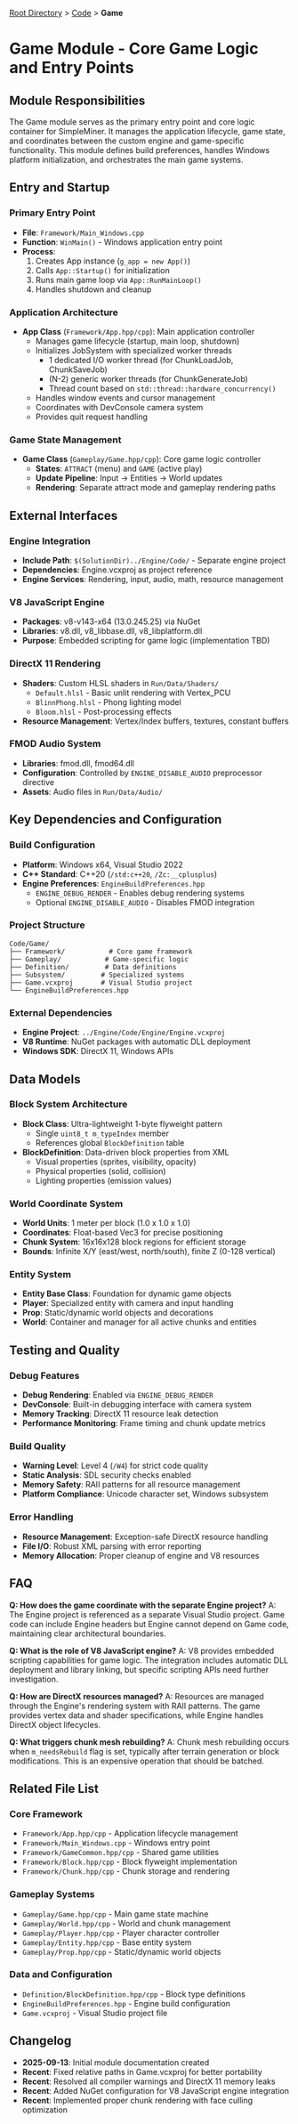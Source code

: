 [Root Directory](../../CLAUDE.md) > [Code](../) > **Game**

# Game Module - Core Game Logic and Entry Points

## Module Responsibilities

The Game module serves as the primary entry point and core logic container for SimpleMiner. It manages the application lifecycle, game state, and coordinates between the custom engine and game-specific functionality. This module defines build preferences, handles Windows platform initialization, and orchestrates the main game systems.

## Entry and Startup

### Primary Entry Point
- **File**: `Framework/Main_Windows.cpp`
- **Function**: `WinMain()` - Windows application entry point
- **Process**:
  1. Creates App instance (`g_app = new App()`)
  2. Calls `App::Startup()` for initialization
  3. Runs main game loop via `App::RunMainLoop()`
  4. Handles shutdown and cleanup

### Application Architecture
- **App Class** (`Framework/App.hpp/cpp`): Main application controller
  - Manages game lifecycle (startup, main loop, shutdown)
  - Initializes JobSystem with specialized worker threads
    - 1 dedicated I/O worker thread (for ChunkLoadJob, ChunkSaveJob)
    - (N-2) generic worker threads (for ChunkGenerateJob)
    - Thread count based on `std::thread::hardware_concurrency()`
  - Handles window events and cursor management
  - Coordinates with DevConsole camera system
  - Provides quit request handling

### Game State Management
- **Game Class** (`Gameplay/Game.hpp/cpp`): Core game logic controller
  - **States**: `ATTRACT` (menu) and `GAME` (active play)
  - **Update Pipeline**: Input → Entities → World updates
  - **Rendering**: Separate attract mode and gameplay rendering paths

## External Interfaces

### Engine Integration
- **Include Path**: `$(SolutionDir)../Engine/Code/` - Separate engine project
- **Dependencies**: Engine.vcxproj as project reference
- **Engine Services**: Rendering, input, audio, math, resource management

### V8 JavaScript Engine
- **Packages**: v8-v143-x64 (13.0.245.25) via NuGet
- **Libraries**: v8.dll, v8_libbase.dll, v8_libplatform.dll
- **Purpose**: Embedded scripting for game logic (implementation TBD)

### DirectX 11 Rendering
- **Shaders**: Custom HLSL shaders in `Run/Data/Shaders/`
  - `Default.hlsl` - Basic unlit rendering with Vertex_PCU
  - `BlinnPhong.hlsl` - Phong lighting model
  - `Bloom.hlsl` - Post-processing effects
- **Resource Management**: Vertex/Index buffers, textures, constant buffers

### FMOD Audio System
- **Libraries**: fmod.dll, fmod64.dll
- **Configuration**: Controlled by `ENGINE_DISABLE_AUDIO` preprocessor directive
- **Assets**: Audio files in `Run/Data/Audio/`

## Key Dependencies and Configuration

### Build Configuration
- **Platform**: Windows x64, Visual Studio 2022
- **C++ Standard**: C++20 (`/std:c++20`, `/Zc:__cplusplus`)
- **Engine Preferences**: `EngineBuildPreferences.hpp`
  - `ENGINE_DEBUG_RENDER` - Enables debug rendering systems
  - Optional `ENGINE_DISABLE_AUDIO` - Disables FMOD integration

### Project Structure
```
Code/Game/
├── Framework/           # Core game framework
├── Gameplay/           # Game-specific logic
├── Definition/         # Data definitions
├── Subsystem/         # Specialized systems
├── Game.vcxproj       # Visual Studio project
└── EngineBuildPreferences.hpp
```

### External Dependencies
- **Engine Project**: `../Engine/Code/Engine/Engine.vcxproj`
- **V8 Runtime**: NuGet packages with automatic DLL deployment
- **Windows SDK**: DirectX 11, Windows APIs

## Data Models

### Block System Architecture
- **Block Class**: Ultra-lightweight 1-byte flyweight pattern
  - Single `uint8_t m_typeIndex` member
  - References global `BlockDefinition` table
- **BlockDefinition**: Data-driven block properties from XML
  - Visual properties (sprites, visibility, opacity)
  - Physical properties (solid, collision)
  - Lighting properties (emission values)

### World Coordinate System
- **World Units**: 1 meter per block (1.0 x 1.0 x 1.0)
- **Coordinates**: Float-based Vec3 for precise positioning
- **Chunk System**: 16x16x128 block regions for efficient storage
- **Bounds**: Infinite X/Y (east/west, north/south), finite Z (0-128 vertical)

### Entity System
- **Entity Base Class**: Foundation for dynamic game objects
- **Player**: Specialized entity with camera and input handling
- **Prop**: Static/dynamic world objects and decorations
- **World**: Container and manager for all active chunks and entities

## Testing and Quality

### Debug Features
- **Debug Rendering**: Enabled via `ENGINE_DEBUG_RENDER`
- **DevConsole**: Built-in debugging interface with camera system
- **Memory Tracking**: DirectX 11 resource leak detection
- **Performance Monitoring**: Frame timing and chunk update metrics

### Build Quality
- **Warning Level**: Level 4 (`/W4`) for strict code quality
- **Static Analysis**: SDL security checks enabled
- **Memory Safety**: RAII patterns for all resource management
- **Platform Compliance**: Unicode character set, Windows subsystem

### Error Handling
- **Resource Management**: Exception-safe DirectX resource handling
- **File I/O**: Robust XML parsing with error reporting
- **Memory Allocation**: Proper cleanup of engine and V8 resources

## FAQ

**Q: How does the game coordinate with the separate Engine project?**
A: The Engine project is referenced as a separate Visual Studio project. Game code can include Engine headers but Engine cannot depend on Game code, maintaining clear architectural boundaries.

**Q: What is the role of V8 JavaScript engine?**
A: V8 provides embedded scripting capabilities for game logic. The integration includes automatic DLL deployment and library linking, but specific scripting APIs need further investigation.

**Q: How are DirectX resources managed?**
A: Resources are managed through the Engine's rendering system with RAII patterns. The game provides vertex data and shader specifications, while Engine handles DirectX object lifecycles.

**Q: What triggers chunk mesh rebuilding?**
A: Chunk mesh rebuilding occurs when `m_needsRebuild` flag is set, typically after terrain generation or block modifications. This is an expensive operation that should be batched.

## Related File List

### Core Framework
- `Framework/App.hpp/cpp` - Application lifecycle management
- `Framework/Main_Windows.cpp` - Windows entry point
- `Framework/GameCommon.hpp/cpp` - Shared game utilities
- `Framework/Block.hpp/cpp` - Block flyweight implementation
- `Framework/Chunk.hpp/cpp` - Chunk storage and rendering

### Gameplay Systems  
- `Gameplay/Game.hpp/cpp` - Main game state machine
- `Gameplay/World.hpp/cpp` - World and chunk management
- `Gameplay/Player.hpp/cpp` - Player character controller
- `Gameplay/Entity.hpp/cpp` - Base entity system
- `Gameplay/Prop.hpp/cpp` - Static/dynamic world objects

### Data and Configuration
- `Definition/BlockDefinition.hpp/cpp` - Block type definitions
- `EngineBuildPreferences.hpp` - Engine build configuration
- `Game.vcxproj` - Visual Studio project file

## Changelog

- **2025-09-13**: Initial module documentation created
- **Recent**: Fixed relative paths in Game.vcxproj for better portability
- **Recent**: Resolved all compiler warnings and DirectX 11 memory leaks
- **Recent**: Added NuGet configuration for V8 JavaScript engine integration
- **Recent**: Implemented proper chunk rendering with face culling optimization